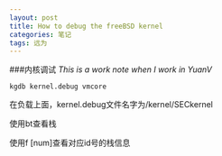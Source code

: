```yaml
---
layout: post
title: How to debug the freeBSD kernel
categories: 笔记
tags: 远为
---
```

###内核调试
*This is a work note when I work in YuanV* 

    kgdb kernel.debug vmcore

在负载上面，kernel.debug文件名字为/kernel/SECkernel

使用bt查看栈

使用f [num]查看对应id号的栈信息